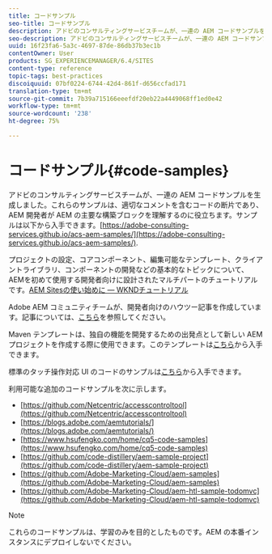 ```yaml
---
title: コードサンプル
seo-title: コードサンプル
description: アドビのコンサルティングサービスチームが、一連の AEM コードサンプルを生成しました
seo-description: アドビのコンサルティングサービスチームが、一連の AEM コードサンプルを生成しました
uuid: 16f23fa6-5a3c-4697-87de-86db37b3ec1b
contentOwner: User
products: SG_EXPERIENCEMANAGER/6.4/SITES
content-type: reference
topic-tags: best-practices
discoiquuid: 07bf0224-6744-42d4-861f-d656ccfad171
translation-type: tm+mt
source-git-commit: 7b39a715166eeefdf20eb22a4449068ff1ed0e42
workflow-type: tm+mt
source-wordcount: '238'
ht-degree: 75%

---
```



# コードサンプル{#code-samples}

アドビのコンサルティングサービスチームが、一連の AEM コードサンプルを生成しました。これらのサンプルは、適切なコメントを含むコードの断片であり、AEM 開発者が AEM の主要な構築ブロックを理解するのに役立ちます。サンプルは以下から入手できます。[https://adobe-consulting-services.github.io/acs-aem-samples/](https://adobe-consulting-services.github.io/acs-aem-samples/).

プロジェクトの設定、コアコンポーネント、編集可能なテンプレート、クライアントライブラリ、コンポーネントの開発などの基本的なトピックについて、AEMを初めて使用する開発者向けに設計されたマルチパートのチュートリアルです。[AEM Sitesの使い始めに — WKNDチュートリアル](https://helpx.adobe.com/jp/experience-manager/kt/sites/using/getting-started-wknd-tutorial-develop.html)

Adobe AEM コミュニティチームが、開発者向けのハウツー記事を作成しています。記事については、[こちら](https://helpx.adobe.com/jp/experience-manager/topics/how-to.html)を参照してください。

Maven テンプレートは、独自の機能を開発するための出発点として新しい AEM プロジェクトを作成する際に使用できます。このテンプレートは[こちら](https://github.com/Adobe-Marketing-Cloud/aem-project-archetype)から入手できます。

標準のタッチ操作対応 UI のコードのサンプルは[こちら](/help/sites-developing/developing-components.md)から入手できます。

利用可能な追加のコードサンプルを次に示します。

* [https://github.com/Netcentric/accesscontroltool](https://github.com/Netcentric/accesscontroltool)
* [https://blogs.adobe.com/aemtutorials/](https://blogs.adobe.com/aemtutorials/)
* [https://www.hsufengko.com/home/cq5-code-samples](https://www.hsufengko.com/home/cq5-code-samples)
* [https://github.com/code-distillery/aem-sample-project](https://github.com/code-distillery/aem-sample-project)
* [https://github.com/Adobe-Marketing-Cloud/aem-samples](https://github.com/Adobe-Marketing-Cloud/aem-samples)
* [https://github.com/Adobe-Marketing-Cloud/aem-htl-sample-todomvc](https://github.com/Adobe-Marketing-Cloud/aem-htl-sample-todomvc)

>[!NOTE]
>
>これらのコードサンプルは、学習のみを目的としたものです。AEM の本番インスタンスにデプロイしないでください。

